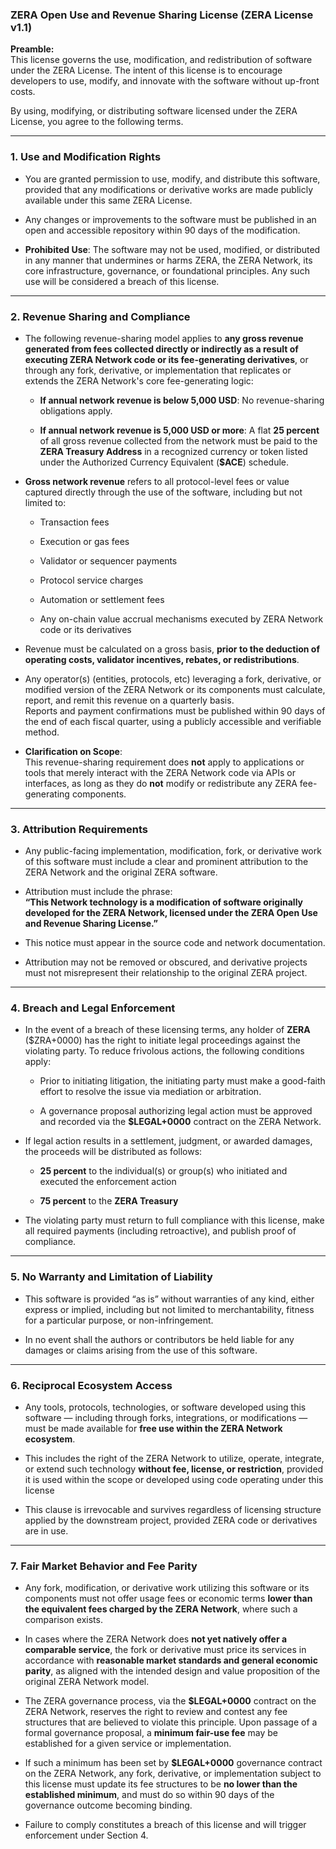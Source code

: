 ### ZERA Open Use and Revenue Sharing License (ZERA License v1.1)

**Preamble:**  
This license governs the use, modification, and redistribution of software under the ZERA License. The intent of this license is to encourage developers to use, modify, and innovate with the software without up-front costs.

By using, modifying, or distributing software licensed under the ZERA License, you agree to the following terms.

---

### 1. Use and Modification Rights

- You are granted permission to use, modify, and distribute this software, provided that any modifications or derivative works are made publicly available under this same ZERA License.
    
- Any changes or improvements to the software must be published in an open and accessible repository within 90 days of the modification.
    
- **Prohibited Use**: The software may not be used, modified, or distributed in any manner that undermines or harms ZERA, the ZERA Network, its core infrastructure, governance, or foundational principles. Any such use will be considered a breach of this license.
    

---

### 2. Revenue Sharing and Compliance

- The following revenue-sharing model applies to **any gross revenue generated from fees collected directly or indirectly as a result of executing ZERA Network code or its fee-generating derivatives**, or through any fork, derivative, or implementation that replicates or extends the ZERA Network's core fee-generating logic:
    
    - **If annual network revenue is below 5,000 USD**: No revenue-sharing obligations apply.
        
    - **If annual network revenue is 5,000 USD or more**: A flat **25 percent** of all gross revenue collected from the network must be paid to the **ZERA Treasury Address** in a recognized currency or token listed under the Authorized Currency Equivalent (**$ACE**) schedule.
        
- **Gross network revenue** refers to all protocol-level fees or value captured directly through the use of the software, including but not limited to:
    
    - Transaction fees
        
    - Execution or gas fees
        
    - Validator or sequencer payments
        
    - Protocol service charges
        
    - Automation or settlement fees
        
    - Any on-chain value accrual mechanisms executed by ZERA Network code or its derivatives
        
- Revenue must be calculated on a gross basis, **prior to the deduction of operating costs, validator incentives, rebates, or redistributions**.
    
- Any operator(s) (entities, protocols, etc) leveraging a fork, derivative, or modified version of the ZERA Network or its components must calculate, report, and remit this revenue on a quarterly basis.  
    Reports and payment confirmations must be published within 90 days of the end of each fiscal quarter, using a publicly accessible and verifiable method.
    
- **Clarification on Scope**:  
    This revenue-sharing requirement does **not** apply to applications or tools that merely interact with the ZERA Network code via APIs or interfaces, as long as they do **not** modify or redistribute any ZERA fee-generating components.
    

---

### 3. Attribution Requirements

- Any public-facing implementation, modification, fork, or derivative work of this software must include a clear and prominent attribution to the ZERA Network and the original ZERA software.
    
- Attribution must include the phrase:  
    **“This Network technology is a modification of software originally developed for the ZERA Network, licensed under the ZERA Open Use and Revenue Sharing License.”**
    
- This notice must appear in the source code and network documentation.
    
- Attribution may not be removed or obscured, and derivative projects must not misrepresent their relationship to the original ZERA project.
    

---

### 4. Breach and Legal Enforcement

- In the event of a breach of these licensing terms, any holder of **ZERA** ($ZRA+0000) has the right to initiate legal proceedings against the violating party. To reduce frivolous actions, the following conditions apply:
    
    - Prior to initiating litigation, the initiating party must make a good-faith effort to resolve the issue via mediation or arbitration.
        
    - A governance proposal authorizing legal action must be approved and recorded via the **$LEGAL+0000** contract on the ZERA Network.
        
- If legal action results in a settlement, judgment, or awarded damages, the proceeds will be distributed as follows:
    
    - **25 percent** to the individual(s) or group(s) who initiated and executed the enforcement action
        
    - **75 percent** to the **ZERA Treasury**
        
- The violating party must return to full compliance with this license, make all required payments (including retroactive), and publish proof of compliance.
    

---

### 5. No Warranty and Limitation of Liability

- This software is provided “as is” without warranties of any kind, either express or implied, including but not limited to merchantability, fitness for a particular purpose, or non-infringement.
    
- In no event shall the authors or contributors be held liable for any damages or claims arising from the use of this software.
    

---

### 6. Reciprocal Ecosystem Access

- Any tools, protocols, technologies, or software developed using this software — including through forks, integrations, or modifications — must be made available for **free use within the ZERA Network ecosystem**.
    
- This includes the right of the ZERA Network to utilize, operate, integrate, or extend such technology **without fee, license, or restriction**, provided it is used within the scope or developed using code operating under this license
    
- This clause is irrevocable and survives regardless of licensing structure applied by the downstream project, provided ZERA code or derivatives are in use.
    

---

### 7. Fair Market Behavior and Fee Parity

- Any fork, modification, or derivative work utilizing this software or its components must not offer usage fees or economic terms **lower than the equivalent fees charged by the ZERA Network**, where such a comparison exists.
    
- In cases where the ZERA Network does **not yet natively offer a comparable service**, the fork or derivative must price its services in accordance with **reasonable market standards and general economic parity**, as aligned with the intended design and value proposition of the original ZERA Network model.
    
- The ZERA governance process, via the **$LEGAL+0000** contract on the ZERA Network, reserves the right to review and contest any fee structures that are believed to violate this principle. Upon passage of a formal governance proposal, a **minimum fair-use fee** may be established for a given service or implementation.
    
- If such a minimum has been set by **$LEGAL+0000** governance contract on the ZERA Network, any fork, derivative, or implementation subject to this license must update its fee structures to be **no lower than the established minimum**, and must do so within 90 days of the governance outcome becoming binding.
    
- Failure to comply constitutes a breach of this license and will trigger enforcement under Section 4.